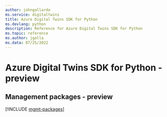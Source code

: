 ```yaml
---
author: johngallardo
ms.service: digitaltwins
title: Azure Digital Twins SDK for Python
ms.devlang: python
description: Reference for Azure Digital Twins SDK for Python
ms.topic: reference
ms.author: jgalla
ms.data: 07/25/2022
---
```

# Azure Digital Twins SDK for Python - preview

## Management packages - preview
[!INCLUDE [mgmt-packages](digital-twins-mgmt-index.md)]
